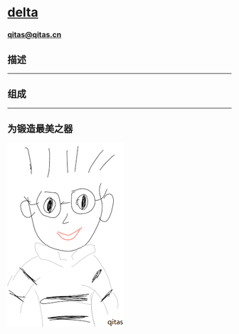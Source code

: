 # [delta](https://github.com/qitas/delta) 

### qitas@qitas.cn

## 描述


---

## 组成



---

## 为锻造最美之器

[![sites](qitas/qitas.png)](http://www.qitas.cn)
